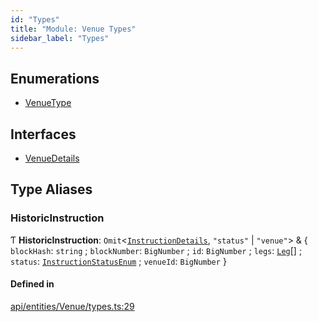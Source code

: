 ```yaml
---
id: "Types"
title: "Module: Venue Types"
sidebar_label: "Types"
---
```


## Enumerations

- [VenueType](../../../../../enums/API/Entities/Venue/Types/VenueType/VenueType.md)

## Interfaces

- [VenueDetails](../../../../../interfaces/API/Entities/Venue/Types/VenueDetails/VenueDetails.md)

## Type Aliases

### HistoricInstruction

Ƭ **HistoricInstruction**: `Omit`<[`InstructionDetails`](../../Instruction/Types/Types.md#instructiondetails), ``"status"`` \| ``"venue"``\> & { `blockHash`: `string` ; `blockNumber`: `BigNumber` ; `id`: `BigNumber` ; `legs`: [`Leg`](../../../../../interfaces/API/Entities/Instruction/Types/Leg/Leg.md)[] ; `status`: [`InstructionStatusEnum`](../../../../../enums/Types/InstructionStatusEnum/InstructionStatusEnum.md) ; `venueId`: `BigNumber`  }

#### Defined in

[api/entities/Venue/types.ts:29](https://github.com/PolymeshAssociation/polymesh-sdk/blob/07a4c5b0/src/api/entities/Venue/types.ts#L29)
